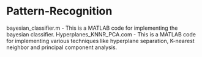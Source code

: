 # Pattern-Recognition
bayesian_classifier.m - This is a MATLAB code for implementing the bayesian classifier.
Hyperplanes_KNNR_PCA.com - This is a MATLAB code for implementing various techniques like hyperplane separation, K-nearest neighbor and principal component analysis.
